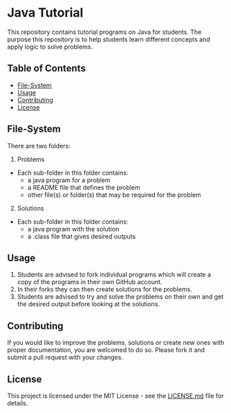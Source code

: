 # Java Tutorial

This repository contains tutorial programs on Java for students. The purpose this repository is to help students learn different concepts and apply logic to solve problems.

## Table of Contents

- [File-System](#file-system)
- [Usage](#usage)
- [Contributing](#contributing)
- [License](#license)

## File-System

There are two folders:

1. Problems
  - Each sub-folder in this folder contains:
    - a java program for a problem
    - a README file that defines the problem
    - other file(s) or folder(s) that may be required for the problem

2. Solutions
- Each sub-folder in this folder contains:
  - a java program with the solution
  - a .class file that gives desired outputs

## Usage

1. Students are advised to fork individual programs which will create a copy of the programs in their own GitHub account.
2. In their forks they can then create solutions for the problems.
3. Students are advised to try and solve the problems on their own and get the desired output before looking at the solutions.

## Contributing

If you would like to improve the problems, solutions or create new ones with proper documentation, you are welcomed to do so. Please fork it and submit a pull request with your changes.

## License

This project is licensed under the MIT License - see the [LICENSE.md](LICENSE.md) file for details.
